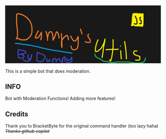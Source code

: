 ![banner](https://github.com/dumpydev/dumpyutils/blob/master/dumpyutils.png?raw=true)

This is a simple bot that does moderation. 

## INFO

Bot with Moderation Functions!
Adding more features!

## Credits
Thank you to BracketByte for the original command handler (too lazy haha)
~~*Thanks github copilot*~~
